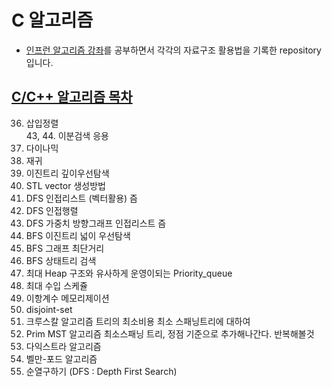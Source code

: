 # C 알고리즘
* [인프런 알고리즘 강좌](https://www.inflearn.com/course/%EC%95%8C%EA%B3%A0%EB%A6%AC%EC%A6%98#)를 공부하면서 각각의 자료구조 활용법을 기록한 repository입니다. 

## [C/C++ 알고리즘 목차]()
36. 삽입정렬  
43, 44. 이분검색 응용 
51. 다이나믹 
56. 재귀
58. 이진트리 깊이우선탐색 
65. STL vector 생성방법 
66. DFS 인접리스트 (벡터활용) 즘 
67. DFS 인접행렬 
68. DFS 가중치 방향그래프 인접리스트 즘 
69. BFS 이진트리 넓이 우선탐색 
70. BFS 그래프 최단거리 
71. BFS 상태트리 검색 
72. 최대 Heap 구조와 유사하게 운영이되는  Priority_queue
75. 최대 수입 스케쥴
76. 이항계수 메모리제이션 
77. disjoint-set
78. 크루스칼 알고리즘 트리의 최소비용 최소 스패닝트리에 대하여
79. Prim MST 알고리즘 최소스패닝 트리, 정점 기준으로 추가해나간다. 반복해볼것
80. 다익스트라 알고리즘
81. 벨만-포드 알고리즘
82. 순열구하기 (DFS : Depth First Search) 
